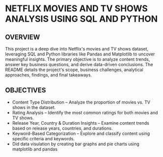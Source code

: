 # NETFLIX MOVIES AND TV SHOWS ANALYSIS USING SQL AND PYTHON

## OVERVIEW
This project is a deep dive into Netflix's movies and TV shows dataset, leveraging SQL and Python libraries like Pandas and Matplotlib to uncover meaningful insights. The primary objective is to analyze content trends, answer key business questions, and derive data-driven conclusions. The README details the project's scope, business challenges, analytical approaches, findings, and final takeaways.

## OBJECTIVES
- Content Type Distribution – Analyze the proportion of movies vs. TV shows in the dataset.
- Rating Analysis – Identify the most common ratings for both movies and TV shows.
- Release Year, Country & Duration Insights – Examine content trends based on release years, countries, and durations.
- Keyword-Based Categorization – Explore and classify content using specific criteria and keywords.
- Did data visulation by creating bar graphs and pie charts using matplotlib and pandas

##
